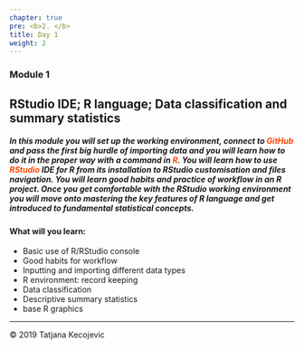 ```yaml
---
chapter: true
pre: <b>2. </b>
title: Day 1
weight: 2
---
```


### Module 1

## RStudio IDE; R language; Data classification and summary statistics

##### In this module you will set up the working environment, connect to <span style="color:orangered">**GitHub** </span> and pass the first big hurdle of importing data and you will learn how to do it in the proper way with a command in <span style="color:orangered">**R**</span>. You will learn how to use <span style="color:orangered">**RStudio**</span> IDE for R from its installation to RStudio customisation and files navigation. You will learn good habits and practice of workflow in an R project. Once you get comfortable with the RStudio working environment you will move onto mastering the key features of R language and get introduced to fundamental statistical concepts. 

#### What will you learn:

* Basic use of R/RStudio console
* Good habits for workflow
* Inputting and importing different data types
* R environment: record keeping
* Data classification
* Descriptive summary statistics
* base R graphics


-----------------------------
© 2019 Tatjana Kecojevic
